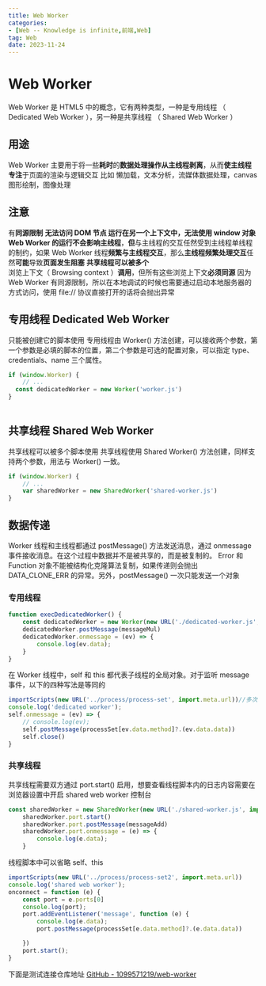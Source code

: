 ```yaml
---
title: Web Worker
categories: 
- [Web -- Knowledge is infinite,前端,Web]
tag: Web
date: 2023-11-24
---
```

# Web Worker
Web Worker 是 HTML5 中的概念，它有两种类型，一种是专用线程 （ Dedicated Web Worker ），另一种是共享线程 （ Shared Web Worker ）
## 用途
Web Worker 主要用于将一些**耗时**的**数据处理操作从主线程剥离**，从而**使主线程专注**于页面的渲染与逻辑交互
比如 懒加载，文本分析，流媒体数据处理，canvas 图形绘制，图像处理
## 注意
有**同源限制**
**无法访问 DOM **节点
运行在另一个上下文中，**无法使用 window** 对象
Web Worker 的运行**不会影响主线程**，**但**与主线程的交互任然受到主线程单线程的制约，如果 Web Worker 线程**频繁与主线程交互**，那么**主线程频繁处理交互**任然**可能**导致**页面发生阻塞**
**共享线程可以被多个**浏览上下文（ Browsing context ）**调用**，但所有这些浏览上下文**必须同源**
因为 Web Worker 有同源限制，所以在本地调试的时候也需要通过启动本地服务器的方式访问，使用 file:// 协议直接打开的话将会抛出异常
## 专用线程 Dedicated Web Worker
只能被创建它的脚本使用
专用线程由 Worker() 方法创建，可以接收两个参数，第一个参数是必填的脚本的位置，第二个参数是可选的配置对象，可以指定 type、credentials、name 三个属性。
```javascript
if (window.Worker) {
    // ...
  const dedicatedWorker = new Worker('worker.js')
}
  
```
## 共享线程 Shared Web Worker 
共享线程可以被多个脚本使用
共享线程使用 Shared Worker() 方法创建，同样支持两个参数，用法与 Worker() 一致。
```javascript
if (window.Worker) {
    // ...
	var sharedWorker = new SharedWorker('shared-worker.js')
}
```
## 数据传递
Worker 线程和主线程都通过 postMessage() 方法发送消息，通过 onmessage 事件接收消息。在这个过程中数据并不是被共享的，而是被复制的。 Error 和 Function 对象不能被结构化克隆算法复制，如果传递则会抛出 DATA_CLONE_ERR 的异常。另外，postMessage() 一次只能发送一个对象
### 专用线程
```javascript
function execDedicatedWorker() {
    const dedicatedWorker = new Worker(new URL('./dedicated-worker.js', import.meta.url))
    dedicatedWorker.postMessage(messageMul)
    dedicatedWorker.onmessage = (ev) => {
        console.log(ev.data);
    }
}
```
在 Worker 线程中，self 和 this 都代表子线程的全局对象。对于监听 message 事件，以下的四种写法是等同的
```javascript
importScripts(new URL('../process/process-set', import.meta.url))//多次 postMessage 只会引入一次
console.log('dedicated worker');
self.onmessage = (ev) => {
    // console.log(ev);
    self.postMessage(processSet[ev.data.method]?.(ev.data.data))
    self.close()
}

```
### 共享线程
共享线程需要双方通过 port.start() 启用，想要查看线程脚本内的日志内容需要在浏览器设置中开启 shared web worker 控制台
```javascript
const sharedWorker = new SharedWorker(new URL('./shared-worker.js', import.meta.url))
    sharedWorker.port.start()
    sharedWorker.port.postMessage(messageAdd)
    sharedWorker.port.onmessage = (e) => {
        console.log(e.data);
    }
```
线程脚本中可以省略 self、this
```javascript
importScripts(new URL('../process/process-set2', import.meta.url))
console.log('shared web worker');
onconnect = function (e) {
    const port = e.ports[0]
    console.log(port);
    port.addEventListener('message', function (e) {
        console.log(e.data);
        port.postMessage(processSet[e.data.method]?.(e.data.data))

    })
    port.start();
}
```
下面是测试连接仓库地址
[GitHub - 1099571219/web-worker](https://github.com/1099571219/web-worker)




